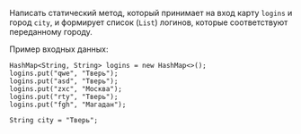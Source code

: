 Написать статический метод, который принимает на вход карту `logins` и город `city`, и формирует список (`List`) 
логинов, которые соответствуют переданному городу.

Пример входных данных:

    HashMap<String, String> logins = new HashMap<>();
    logins.put("qwe", "Тверь");
    logins.put("asd", "Тверь");
    logins.put("zxc", "Москва");
    logins.put("rty", "Тверь");
    logins.put("fgh", "Магадан");
    
    String city = "Тверь";

